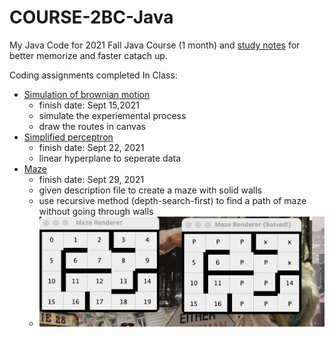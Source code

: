 # COURSE-2BC-Java

My Java Code for 2021 Fall Java Course (1 month) and [study notes](https://github.com/tinghe14/COURSE-2BC-Java/blob/main/Study%20Note.md) for better memorize and faster catach up. 

Coding assignments completed In Class:

- [Simulation of brownian motion](https://github.com/tinghe14/COURSE-2BC-Java/tree/main/1%20Brownian%20Motion%20Simulation)
  - finish date: Sept 15,2021
  - simulate the experiemental process
  - draw the routes in canvas 
- [Simplified perceptron](https://github.com/tinghe14/COURSE-2BC-Java/tree/main/2%20Perceptron)
  - finish date: Sept 22, 2021
  - linear hyperplane to seperate data
- [Maze](https://github.com/tinghe14/COURSE-2BC-Java/tree/main/3%20Maze)
  - finish date: Sept 29, 2021
  - given description file to create a maze with solid walls
  - use recursive method (depth-search-first) to find a path of maze without going through walls
  - ![my output](https://github.com/tinghe14/COURSE-2BC-Java/blob/main/3%20Maze/output.png)
